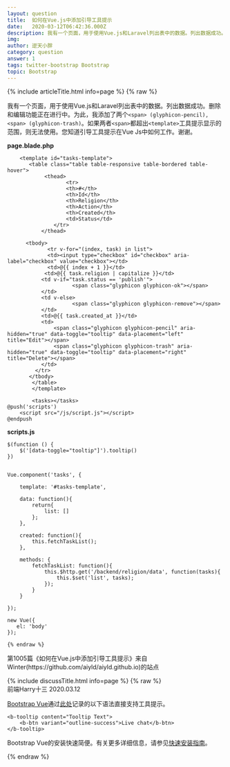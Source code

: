 ```yaml
---
layout: question
title:  如何在Vue.js中添加引导工具提示
date:   2020-03-12T06:42:36.000Z
description: 我有一个页面，用于使用Vue.js和Laravel列出表中的数据。列出数据成功。删除和编辑功能正在进行中。为此，我添加了两个<span> (glyphic...
img: 
author: 逆天小胖
category: question
answer: 1
tags: twitter-bootstrap Bootstrap
topic: Bootstrap
---
```

<div class="article-root">
  <div class="article">
    {% include articleTitle.html info=page %}
    {% raw %}
    <div class="article-content"><p><font style="vertical-align: inherit;"><font style="vertical-align: inherit;">我有一个页面，用于使用Vue.js和Laravel列出表中的数据。</font><font style="vertical-align: inherit;">列出数据成功。</font><font style="vertical-align: inherit;">删除和编辑功能正在进行中。</font><font style="vertical-align: inherit;">为此，我添加了两个</font></font><code>&lt;span&gt; (glyphicon-pencil), &lt;span&gt; (glyphicon-trash)</code><font style="vertical-align: inherit;"><font style="vertical-align: inherit;">。</font><font style="vertical-align: inherit;">如果两者</font></font><code>&lt;span&gt;</code><font style="vertical-align: inherit;"><font style="vertical-align: inherit;">都超出</font></font><code>&lt;template&gt;</code><font style="vertical-align: inherit;"><font style="vertical-align: inherit;">工具提示显示的范围，则无法使用。</font><font style="vertical-align: inherit;">您知道引导工具提示在Vue Js中如何工作。</font><font style="vertical-align: inherit;">谢谢。</font></font></p>

<p><strong><font style="vertical-align: inherit;"><font style="vertical-align: inherit;">page.blade.php</font></font></strong></p>

<pre><code>    &lt;template id="tasks-template"&gt;<font></font>
       &lt;table class="table table-responsive table-bordered table-hover"&gt;<font></font>
            &lt;thead&gt;<font></font>
                   &lt;tr&gt;<font></font>
                   &lt;th&gt;#&lt;/th&gt;<font></font>
                   &lt;th&gt;Id&lt;/th&gt;<font></font>
                   &lt;th&gt;Religion&lt;/th&gt;<font></font>
                   &lt;th&gt;Action&lt;/th&gt;<font></font>
                   &lt;th&gt;Created&lt;/th&gt;<font></font>
                   &lt;td&gt;Status&lt;/td&gt;<font></font>
               &lt;/tr&gt;<font></font>
           &lt;/thead&gt;<font></font>
<font></font>
      &lt;tbody&gt;<font></font>
             &lt;tr v-for="(index, task) in list"&gt;<font></font>
             &lt;td&gt;&lt;input type="checkbox" id="checkbox" aria-label="checkbox" value="checkbox"&gt;&lt;/td&gt;<font></font>
             &lt;td&gt;@{{ index + 1 }}&lt;/td&gt;<font></font>
            &lt;td&gt;@{{ task.religion | capitalize }}&lt;/td&gt;<font></font>
           &lt;td v-if="task.status == 'publish'"&gt;<font></font>
                     &lt;span class="glyphicon glyphicon-ok"&gt;&lt;/span&gt;<font></font>
           &lt;/td&gt;<font></font>
           &lt;td v-else&gt;<font></font>
                     &lt;span class="glyphicon glyphicon-remove"&gt;&lt;/span&gt;<font></font>
           &lt;/td&gt;<font></font>
           &lt;td&gt;@{{ task.created_at }}&lt;/td&gt;<font></font>
           &lt;td&gt;<font></font>
               &lt;span class="glyphicon glyphicon-pencil" aria-hidden="true" data-toggle="tooltip" data-placement="left" title="Edit"&gt;&lt;/span&gt; <font></font>
               &lt;span class="glyphicon glyphicon-trash" aria-hidden="true" data-toggle="tooltip" data-placement="right" title="Delete"&gt;&lt;/span&gt;<font></font>
           &lt;/td&gt;<font></font>
         &lt;/tr&gt;<font></font>
       &lt;/tbody&gt;<font></font>
        &lt;/table&gt;<font></font>
        &lt;/template&gt;<font></font>
<font></font>
        &lt;tasks&gt;&lt;/tasks&gt; <font></font>
@push('scripts')<font></font>
    &lt;script src="/js/script.js"&gt;&lt;/script&gt;<font></font>
@endpush <font></font>
</code></pre>

<p><strong><font style="vertical-align: inherit;"><font style="vertical-align: inherit;">scripts.js</font></font></strong></p>

<pre><code>$(function () {<font></font>
    $('[data-toggle="tooltip"]').tooltip()<font></font>
})<font></font>
<font></font>
<font></font>
Vue.component('tasks', {<font></font>
<font></font>
    template: '#tasks-template',<font></font>
<font></font>
    data: function(){<font></font>
        return{<font></font>
            list: []<font></font>
        };<font></font>
    },<font></font>
<font></font>
    created: function(){<font></font>
        this.fetchTaskList();<font></font>
    },<font></font>
<font></font>
    methods: {<font></font>
        fetchTaskList: function(){<font></font>
            this.$http.get('/backend/religion/data', function(tasks){<font></font>
                this.$set('list', tasks);<font></font>
            });<font></font>
        }<font></font>
    }<font></font>
<font></font>
});<font></font>
<font></font>
new Vue({<font></font>
   el: 'body'<font></font>
});<font></font>
</code></pre></div>
    {% endraw %}
  </div>
  <p class="winter_mark">第1005篇《如何在Vue.js中添加引导工具提示》来自Winter(https://github.com/aiyld/aiyld.github.io)的站点</p>
  <div class="discuss-wrapper">
    {% include discussTitle.html info=page %}
    {% raw %}
    <div class="discuss-item">
        <div class="discuss-parent">
          <div class="discuss-meta">
            <span class="discuss-user">前端Harry十三</span>
            <span class="discuss-time">2020.03.12</span>
          </div>
          <div class="discuss-comment"><p><a href="https://bootstrap-vue.js.org" rel="nofollow noreferrer"><font style="vertical-align: inherit;"><font style="vertical-align: inherit;">Bootstrap Vue</font></font></a><font style="vertical-align: inherit;"><font style="vertical-align: inherit;">通过</font></font><a href="https://bootstrap-vue.js.org/docs/components/tooltip" rel="nofollow noreferrer"><font style="vertical-align: inherit;"><font style="vertical-align: inherit;">此处</font></font></a><font style="vertical-align: inherit;"><font style="vertical-align: inherit;">记录的以下语法直接支持工具提示</font><font style="vertical-align: inherit;">。  </font></font></p>

<pre><code>&lt;b-tooltip content="Tooltip Text"&gt;<font></font>
    &lt;b-btn variant="outline-success"&gt;Live chat&lt;/b-btn&gt;<font></font>
&lt;/b-tooltip&gt;<font></font>
</code></pre>

<p><font style="vertical-align: inherit;"><font style="vertical-align: inherit;">Bootstrap Vue的安装快速简便。</font><font style="vertical-align: inherit;">有关</font><font style="vertical-align: inherit;">更多详细信息，</font><font style="vertical-align: inherit;">请参见</font></font><a href="https://bootstrap-vue.js.org/docs/setup/" rel="nofollow noreferrer"><font style="vertical-align: inherit;"><font style="vertical-align: inherit;">快速安装指南</font></font></a><font style="vertical-align: inherit;"><font style="vertical-align: inherit;">。</font></font></p></div>
        </div></div>
    {% endraw %}
  </div>
<div>
